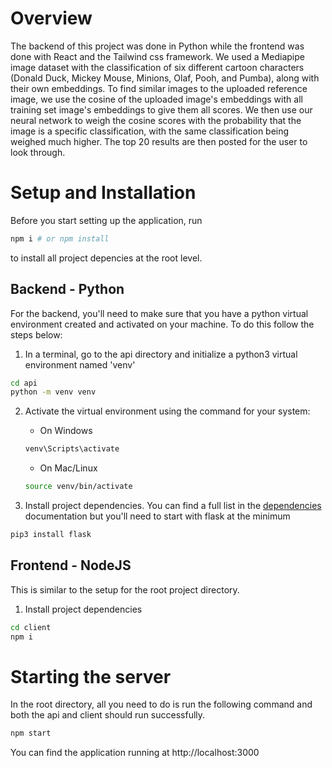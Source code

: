 # Overview

The backend of this project was done in Python while the frontend was done with React and the Tailwind css framework. We used a Mediapipe image dataset with the classification of six different cartoon characters (Donald Duck, Mickey Mouse, Minions, Olaf, Pooh, and Pumba), along with their own embeddings. To find similar images to the uploaded reference image, we use the cosine of the uploaded image's embeddings with all training set image's embeddings to give them all scores. We then use our neural network to weigh the cosine scores with the probability that the image is a specific classification, with the same classification being weighed much higher. The top 20 results are then posted for the user to look through.

# Setup and Installation

Before you start setting up the application, run
```bash
npm i # or npm install
```
to install all project depencies at the root level.

## Backend - Python
For the backend, you'll need to make sure that you have a python virtual environment created and activated on your machine. To do this follow the steps below:

1. In a terminal, go to the api directory and initialize a python3 virtual environment named 'venv'
```bash
cd api
python -m venv venv
```
2. Activate the virtual environment using the command for your system:
   - On Windows
   ```bash
   venv\Scripts\activate
   ```
   - On Mac/Linux
   ```bash
   source venv/bin/activate
   ```

3. Install project dependencies. You can find a full list in the [dependencies](/docs/DEPENDENCIES.md) documentation but you'll need to start with flask at the minimum
```bash
pip3 install flask
```

## Frontend - NodeJS
This is similar to the setup for the root project directory.

1. Install project dependencies
```bash
cd client
npm i
```

# Starting the server
In the root directory, all you need to do is run the following command and both the api and client should run successfully.
```bash
npm start
```

You can find the application running at http://localhost:3000
